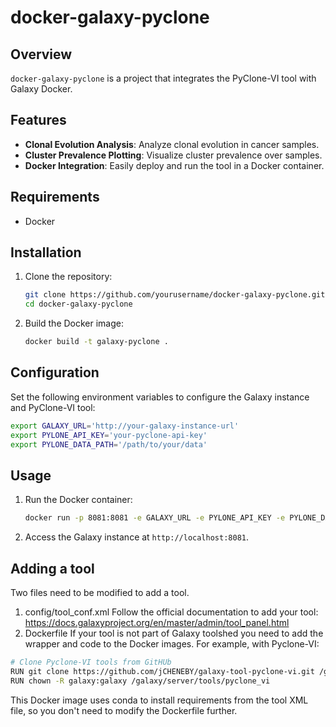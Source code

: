 # docker-galaxy-pyclone

## Overview
`docker-galaxy-pyclone` is a project that integrates the PyClone-VI tool with Galaxy Docker.

## Features
- **Clonal Evolution Analysis**: Analyze clonal evolution in cancer samples.
- **Cluster Prevalence Plotting**: Visualize cluster prevalence over samples.
- **Docker Integration**: Easily deploy and run the tool in a Docker container.

## Requirements
- Docker

## Installation
1. Clone the repository:
    ```sh
    git clone https://github.com/yourusername/docker-galaxy-pyclone.git
    cd docker-galaxy-pyclone
    ```

2. Build the Docker image:
    ```sh
    docker build -t galaxy-pyclone .
    ```

## Configuration

Set the following environment variables to configure the Galaxy instance and PyClone-VI tool:

```sh
export GALAXY_URL='http://your-galaxy-instance-url'
export PYLONE_API_KEY='your-pyclone-api-key'
export PYLONE_DATA_PATH='/path/to/your/data'
```

## Usage
1. Run the Docker container:
    ```sh
    docker run -p 8081:8081 -e GALAXY_URL -e PYLONE_API_KEY -e PYLONE_DATA_PATH galaxy-pyclone
    ```

2. Access the Galaxy instance at `http://localhost:8081`.

## Adding a tool

Two files need to be modified to add a tool.
1. config/tool_conf.xml
Follow the official documentation to add your tool: https://docs.galaxyproject.org/en/master/admin/tool_panel.html
2. Dockerfile
If your tool is not part of Galaxy toolshed you need to add the wrapper and code to the Docker images.
For example, with Pyclone-VI:
```sh
# Clone Pyclone-VI tools from GitHUb
RUN git clone https://github.com/jCHENEBY/galaxy-tool-pyclone-vi.git /galaxy/server/tools/pyclone_vi
RUN chown -R galaxy:galaxy /galaxy/server/tools/pyclone_vi
```

This Docker image uses conda to install requirements from the tool XML file, so you don't need to modify the Dockerfile further.
